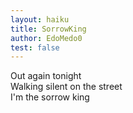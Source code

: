 ```yaml
---
layout: haiku
title: SorrowKing
author: EdoMedo0
test: false
---
```


Out again tonight<br>
Walking silent on the street<br>
I'm the sorrow king<br>
